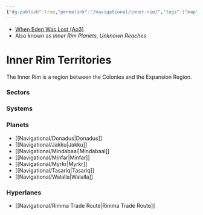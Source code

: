 ```yaml
---
{"dg-publish":true,"permalink":"/navigational/inner-rim/","tags":["map","region","western"]}
---
```


- [When Eden Was Lost (Ao3)](https://archiveofourown.org/works/19334440/chapters/45992584)
- Also known as *Inner Rim Planets*, *Unknown Reaches*
# Inner Rim Territories

The Inner Rim is a region between the Colonies and the Expansion Region. 

### Sectors

### Systems

### Planets
- [[Navigational/Donadus\|Donadus]]
- [[Navigational/Jakku\|Jakku]]
- [[Navigational/Mindabaal\|Mindabaal]]
- [[Navigational/Minfar\|Minfar]]
- [[Navigational/Myrkr\|Myrkr]]
- [[Navigational/Tasariq\|Tasariq]]
- [[Navigational/Walalla\|Walalla]]

### Hyperlanes
- [[Navigational/Rimma Trade Route\|Rimma Trade Route]]
